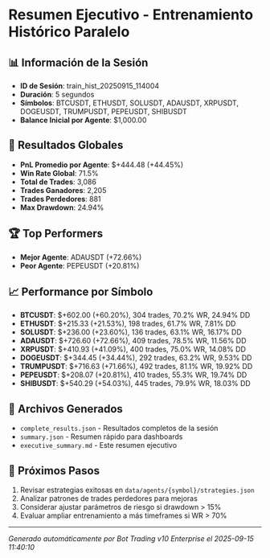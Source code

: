 # Resumen Ejecutivo - Entrenamiento Histórico Paralelo

## 📊 Información de la Sesión
- **ID de Sesión**: train_hist_20250915_114004
- **Duración**: 5 segundos
- **Símbolos**: BTCUSDT, ETHUSDT, SOLUSDT, ADAUSDT, XRPUSDT, DOGEUSDT, TRUMPUSDT, PEPEUSDT, SHIBUSDT
- **Balance Inicial por Agente**: $1,000.00

## 🎯 Resultados Globales
- **PnL Promedio por Agente**: $+444.48 (+44.45%)
- **Win Rate Global**: 71.5%
- **Total de Trades**: 3,086
- **Trades Ganadores**: 2,205
- **Trades Perdedores**: 881
- **Max Drawdown**: 24.94%

## 🏆 Top Performers
- **Mejor Agente**: ADAUSDT (+72.66%)
- **Peor Agente**: PEPEUSDT (+20.81%)

## 📈 Performance por Símbolo
- **BTCUSDT**: $+602.00 (+60.20%), 304 trades, 70.2% WR, 24.94% DD
- **ETHUSDT**: $+215.33 (+21.53%), 198 trades, 61.7% WR, 7.81% DD
- **SOLUSDT**: $+236.00 (+23.60%), 136 trades, 63.1% WR, 16.17% DD
- **ADAUSDT**: $+726.60 (+72.66%), 409 trades, 78.5% WR, 11.56% DD
- **XRPUSDT**: $+410.93 (+41.09%), 400 trades, 75.0% WR, 14.08% DD
- **DOGEUSDT**: $+344.45 (+34.44%), 292 trades, 63.2% WR, 9.53% DD
- **TRUMPUSDT**: $+716.63 (+71.66%), 492 trades, 81.1% WR, 19.92% DD
- **PEPEUSDT**: $+208.07 (+20.81%), 410 trades, 55.3% WR, 19.74% DD
- **SHIBUSDT**: $+540.29 (+54.03%), 445 trades, 79.9% WR, 18.03% DD

## 📁 Archivos Generados
- `complete_results.json` - Resultados completos de la sesión
- `summary.json` - Resumen rápido para dashboards
- `executive_summary.md` - Este resumen ejecutivo

## 🎯 Próximos Pasos
1. Revisar estrategias exitosas en `data/agents/{symbol}/strategies.json`
2. Analizar patrones de trades perdedores para mejoras
3. Considerar ajustar parámetros de riesgo si drawdown > 15%
4. Evaluar ampliar entrenamiento a más timeframes si WR > 70%

---
*Generado automáticamente por Bot Trading v10 Enterprise el 2025-09-15 11:40:10*

